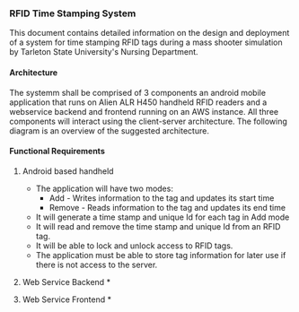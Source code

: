 ### RFID Time Stamping System
This document contains detailed information on the design and deployment of a system for time
stamping RFID tags during a mass shooter simulation by Tarleton State University's Nursing
Department. 

#### Architecture
The systemm shall be comprised of 3 components an android mobile application that runs on Alien
ALR H450 handheld RFID readers and a webservice backend and frontend running on an AWS instance. 
All three components will interact using the client-server architecture.
The following diagram is an overview of the suggested architecture.


#### Functional Requirements
1. Android based handheld
    * The application will have two modes:
        * Add - Writes information to the tag and updates its start time
        * Remove - Reads information to the tag and updates its end time
    * It will generate a time stamp and unique Id for each tag in Add mode
    * It will read and remove the time stamp and unique Id from an RFID tag.
    * It will be able to lock and unlock access to RFID tags.
    * The application must be able to store tag information for later use if there is not access to
      the server.
2. Web Service Backend
    * 
    
3. Web Service Frontend
    *